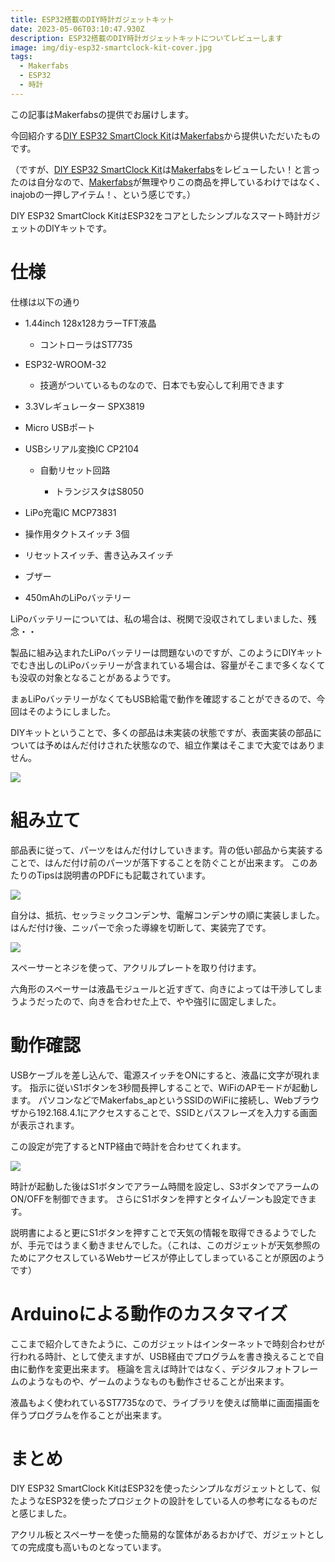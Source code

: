 ```yaml
---
title: ESP32搭載のDIY時計ガジェットキット
date: 2023-05-06T03:10:47.930Z
description: ESP32搭載のDIY時計ガジェットキットについてレビューします
image: img/diy-esp32-smartclock-kit-cover.jpg
tags:
  - Makerfabs
  - ESP32
  - 時計
---
```

この記事はMakerfabsの提供でお届けします。

今回紹介する[DIY ESP32 SmartClock Kit](https://www.makerfabs.com/diy-esp32-smartclock-kit.html)は[Makerfabs](https://www.makerfabs.com/)から提供いただいたものです。

（ですが、[DIY ESP32 SmartClock Kit](https://www.makerfabs.com/diy-esp32-smartclock-kit.html)は[Makerfabs](https://www.makerfabs.com/)をレビューしたい！と言ったのは自分なので、[Makerfabs](https://www.makerfabs.com/)が無理やりこの商品を押しているわけではなく、inajobの一押しアイテム！、という感じです。）

DIY ESP32 SmartClock KitはESP32をコアとしたシンプルなスマート時計ガジェットのDIYキットです。

# 仕様

仕様は以下の通り

* 1.44inch 128x128カラーTFT液晶

  * コントローラはST7735
* ESP32-WROOM-32

  * 技適がついているものなので、日本でも安心して利用できます
* 3.3Vレギュレーター SPX3819
* Micro USBポート
* USBシリアル変換IC CP2104

  * 自動リセット回路

    * トランジスタはS8050
* LiPo充電IC MCP73831
* 操作用タクトスイッチ 3個
* リセットスイッチ、書き込みスイッチ
* ブザー
* 450mAhのLiPoバッテリー

LiPoバッテリーについては、私の場合は、税関で没収されてしまいました、残念・・

製品に組み込まれたLiPoバッテリーは問題ないのですが、このようにDIYキットでむき出しのLiPoバッテリーが含まれている場合は、容量がそこまで多くなくても没収の対象となることがあるようです。

まぁLiPoバッテリーがなくてもUSB給電で動作を確認することができるので、今回はそのようにしました。

DIYキットということで、多くの部品は未実装の状態ですが、表面実装の部品については予めはんだ付けされた状態なので、組立作業はそこまで大変ではありません。

![](img/diy-esp32-smartclock-kit-board.jpg)

# 組み立て

部品表に従って、パーツをはんだ付けしていきます。背の低い部品から実装することで、はんだ付け前のパーツが落下することを防ぐことが出来ます。
このあたりのTipsは説明書のPDFにも記載されています。

![](img/diy-esp32-smartclock-kit-parts.jpg)

自分は、抵抗、セッラミックコンデンサ、電解コンデンサの順に実装しました。
はんだ付け後、ニッパーで余った導線を切断して、実装完了です。

![](img/diy-esp32-smartclock-kit-assembled.jpg)


スペーサーとネジを使って、アクリルプレートを取り付けます。

六角形のスペーサーは液晶モジュールと近すぎて、向きによっては干渉してしまうようだったので、向きを合わせた上で、やや強引に固定しました。

# 動作確認

USBケーブルを差し込んで、電源スイッチをONにすると、液晶に文字が現れます。
指示に従いS1ボタンを3秒間長押しすることで、WiFiのAPモードが起動します。
パソコンなどでMakerfabs_apというSSIDのWiFiに接続し、Webブラウザから192.168.4.1にアクセスすることで、SSIDとパスフレーズを入力する画面が表示されます。

この設定が完了するとNTP経由で時計を合わせてくれます。

![](img/diy-esp32-smartclock-kit-clock.jpg)


時計が起動した後はS1ボタンでアラーム時間を設定し、S3ボタンでアラームのON/OFFを制御できます。
さらにS1ボタンを押すとタイムゾーンも設定できます。

説明書によると更にS1ボタンを押すことで天気の情報を取得できるようでしたが、手元ではうまく動きませんでした。（これは、このガジェットが天気参照のためにアクセスしているWebサービスが停止してしまっていることが原因のようです）

# Arduinoによる動作のカスタマイズ

ここまで紹介してきたように、このガジェットはインターネットで時刻合わせが行われる時計、として使えますが、USB経由でプログラムを書き換えることで自由に動作を変更出来ます。
極論を言えば時計ではなく、デジタルフォトフレームのようなものや、ゲームのようなものも動作させることが出来ます。

液晶もよく使われているST7735なので、ライブラリを使えば簡単に画面描画を伴うプログラムを作ることが出来ます。

# まとめ

DIY ESP32 SmartClock KitはESP32を使ったシンプルなガジェットとして、似たようなESP32を使ったプロジェクトの設計をしている人の参考になるものだと感じました。

アクリル板とスペーサーを使った簡易的な筐体があるおかげで、ガジェットとしての完成度も高いものとなっています。
